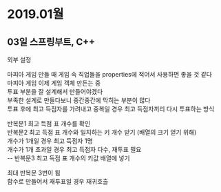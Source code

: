 # 2019.01월
## 03일 스프링부트, C++
외부 설정  

마피아 게임 만들 때 게임 속 직업들을 properties에 적어서 사용하면 좋을 것 같다  
마피아 게임 이제 게임 객체 만든는 중  
투표 부분을 잘 설계해서 만들어야겠다  
부족한 설계로 만들다보니 중간중간에 막히는 부분이 많다  
투표 후에 최고 득점자를 가려내고 중복일 경우 최고 득점자끼리 다시 투표하는 방식  

반복문1 최고 득점 표 개수를 확인  
반복문2 최고 득점 표 개수와 일치하는 키 개수 받기 (배열의 크기 얻기 위해)  
개수가 1개일 경우 최고 득점자 1명  
개수가 1개 초과일 경우 최고 득점자 다수, 재투표 필요  
 -- 반복문3 최고 득점 표 개수의 키값 배열에 넣기  

최대 반복문 3번이 됨  
함수로 만들어서 재투표일 경우 재귀호출  

## 